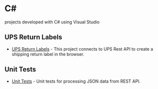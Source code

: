 # C#
projects developed with C# using Visual Studio

## UPS Return Labels

* [UPS Return Labels](/c-sharp/shipcarriers) - This project connects to UPS Rest API to create a shipping return label in the browser.

## Unit Tests

* [Unit Tests](/c-sharp/unittests) - Unit tests for processing JSON data from REST API.
